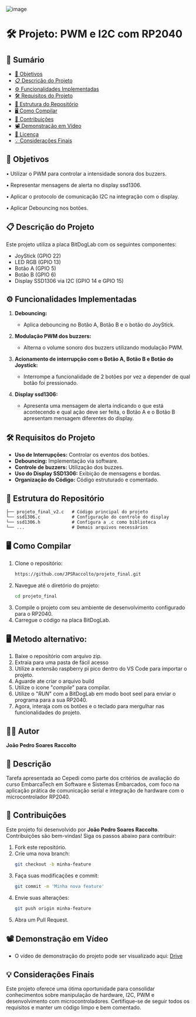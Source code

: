 ![image](https://github.com/user-attachments/assets/f2a5c9b8-6208-4723-8f46-1d74be421827)


# 🛠️ Projeto: PWM e I2C com RP2040

## 📑 Sumário
- [🎯 Objetivos](#-objetivos)
- [📋 Descrição do Projeto](#-descrição-do-projeto)
- [⚙️ Funcionalidades Implementadas](#%EF%B8%8F-funcionalidades-implementadas)
- [🛠️ Requisitos do Projeto](#%EF%B8%8F-requisitos-do-projeto)
- [📂 Estrutura do Repositório](#-estrutura-do-reposit%C3%A1rio)
- [🖥️ Como Compilar](#%EF%B8%8F-como-compilar)
- [🤝 Contribuições](#-contribui%C3%A7%C3%B5es)
- [📽️ Demonstração em Vídeo](#%EF%B8%8F-demonstra%C3%A7%C3%A3o-em-v%C3%ADdeo)
- [📜 Licença](#-licen%C3%A7a)
- [💡 Considerações Finais](#-considera%C3%A7%C3%B5es-finais)

## 🎯 Objetivos

• Utilizar o PWM para controlar a intensidade sonora dos buzzers.

• Representar mensagens de alerta no display ssd1306.

• Aplicar o protocolo de comunicação I2C na integração com o display.

• Aplicar Debouncing nos botões.

## 📋 Descrição do Projeto
Este projeto utiliza a placa BitDogLab com os seguintes componentes:
- JoyStick (GPIO 22)
- LED RGB (GPIO 13)
- Botão A (GPIO 5)
- Botão B (GPIO 6)
- Display SSD1306 via I2C (GPIO 14 e GPIO 15)

## ⚙️ Funcionalidades Implementadas
1. **Debouncing:**
   - Aplica debouncing no Botão A, Botão B e o botão do JoyStick.
     
2. **Modulação PWM dos buzzers:**
   - Alterna o volume sonoro dos buzzers utilizando modulação PWM.
     
3. **Acionamento de interrupção com o Botão A, Botão B e Botão do Joystick:**
   - Interrompe a funcionalidade de 2 botões por vez a depender de qual botão foi pressionado.

4. **Display ssd1306:**
   - Apresenta uma mensagem de alerta indicando o que está acontecendo e qual ação deve ser feita, o Botão A e o Botão B apresentam mensagem diferentes do display.

## 🛠️ Requisitos do Projeto
- **Uso de Interrupções:** Controlar os eventos dos botões.
- **Debouncing:** Implementação via software.
- **Controle de buzzers:** Utilização dos buzzes.
- **Uso do Display SSD1306:** Exibição de mensagens e bordas.
- **Organização do Código:** Código estruturado e comentado.

## 📂 Estrutura do Repositório
```
├── projeto_final_v2.c   # Código principal do projeto
└── ssd1306.c            # Configuração do controle do display
└── ssd1306.h            # Configura a .c como biblioteca
└── ...                  # Demais arquivos necessários
```

## 🖥️ Como Compilar
1. Clone o repositório:
   ```bash
   https://github.com/JPSRaccolto/projeto_final.git
   ```
2. Navegue até o diretório do projeto:
   ```bash
   cd projeto_final
   ```
3. Compile o projeto com seu ambiente de desenvolvimento configurado para o RP2040.
4. Carregue o código na placa BitDogLab.

## 🖥️ Metodo alternativo:
1. Baixe o repositório com arquivo zip.
2. Extraia para uma pasta de fácil acesso
3. Utilize a extensão raspberry pi pico dentro do VS Code para importar o projeto.
4. Aguarde ate criar o arquivo build
5. Utilize o ícone "_compile_" para compilar.
6. Utilize o "_RUN_" com a BitDogLab em modo boot seel para enviar o programa para a sua RP2040.
7. Agora, interaja com os botões e o teclado para mergulhar nas funcionalidades do projeto.

## 🧑‍💻 Autor
**João Pedro Soares Raccolto**

## 📝 Descrição
Tarefa apresentada ao Cepedi como parte dos critérios de avaliação do curso EmbarcaTech em Software e Sistemas Embarcados, com foco na aplicação prática de comunicação serial e integração de hardware com o microcontrolador RP2040.

## 🤝 Contribuições
Este projeto foi desenvolvido por **João Pedro Soares Raccolto**.
Contribuições são bem-vindas! Siga os passos abaixo para contribuir:

1. Fork este repositório.
2. Crie uma nova branch:
   ```bash
   git checkout -b minha-feature
   ```
3. Faça suas modificações e commit:
   ```bash
   git commit -m 'Minha nova feature'
   ```
4. Envie suas alterações:
   ```bash
   git push origin minha-feature
   ```
5. Abra um Pull Request.

## 📽️ Demonstração em Vídeo
- O vídeo de demonstração do projeto pode ser visualizado aqui: [Drive](https://youtu.be/nn0B_-Tjze4)

## 💡 Considerações Finais
Este projeto oferece uma ótima oportunidade para consolidar conhecimentos sobre manipulação de hardware,
I2C, PWM e desenvolvimento com microcontroladores. Certifique-se de seguir todos os requisitos e manter um código limpo e bem comentado.
